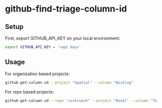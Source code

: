 # github-find-triage-column-id

## Setup

First, export GITHUB_API_KEY on your local environment:

```sh
export GITHUB_API_KEY = '<api key>'

```
## Usage

For organization based projects:

```sh
github-get-column-id --project "Spatial" --column "Backlog"
```

For repo based projects:

```sh
github-get-column-id --repo "cockroach" --project "Bazel" --column "To do"
```

